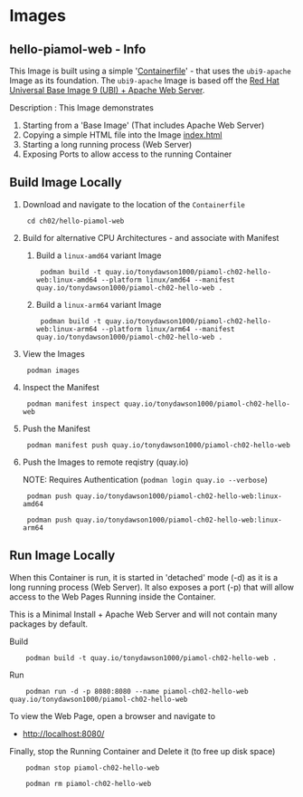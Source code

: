 # Images

## hello-piamol-web - Info
This Image is built using a simple '[Containerfile](Containerfile)' - that uses the `ubi9-apache` Image as its foundation. The `ubi9-apache` Image is based off the [Red Hat Universal Base Image 9 (UBI) + Apache Web Server](https://catalog.redhat.com/software/containers/search?p=1&product_listings_names=Red%20Hat%20Universal%20Base%20Image%209).

Description : This Image demonstrates

1. Starting from a 'Base Image' (That includes Apache Web Server)
1. Copying a simple HTML file into the Image [index.html](html/index.html)
1. Starting a long running process (Web Server)
1. Exposing Ports to allow access to the running Container

## Build Image Locally
1. Download and navigate to the location of the `Containerfile`

        cd ch02/hello-piamol-web

1. Build for alternative CPU Architectures - and associate with Manifest

    1. Build a `linux-amd64` variant Image

            podman build -t quay.io/tonydawson1000/piamol-ch02-hello-web:linux-amd64 --platform linux/amd64 --manifest quay.io/tonydawson1000/piamol-ch02-hello-web .

    1. Build a `linux-arm64` variant Image

            podman build -t quay.io/tonydawson1000/piamol-ch02-hello-web:linux-arm64 --platform linux/arm64 --manifest quay.io/tonydawson1000/piamol-ch02-hello-web .

1. View the Images

        podman images

1. Inspect the Manifest

        podman manifest inspect quay.io/tonydawson1000/piamol-ch02-hello-web

1. Push the Manifest

        podman manifest push quay.io/tonydawson1000/piamol-ch02-hello-web

1. Push the Images to remote reqistry (quay.io) 

    NOTE: Requires Authentication (`podman login quay.io --verbose`)

        podman push quay.io/tonydawson1000/piamol-ch02-hello-web:linux-amd64
    
        podman push quay.io/tonydawson1000/piamol-ch02-hello-web:linux-arm64

## Run Image Locally

When this Container is run, it is started in 'detached' mode (-d) as it is a long running process (Web Server). It also exposes a port (-p) that will allow access to the Web Pages Running inside the Container.

This is a Minimal Install + Apache Web Server and will not contain many packages by default.

Build

        podman build -t quay.io/tonydawson1000/piamol-ch02-hello-web .

Run

        podman run -d -p 8080:8080 --name piamol-ch02-hello-web quay.io/tonydawson1000/piamol-ch02-hello-web

To view the Web Page, open a browser and navigate to

- [http://localhost:8080/](http://localhost:8080/)


Finally, stop the Running Container and Delete it (to free up disk space)

        podman stop piamol-ch02-hello-web
        
        podman rm piamol-ch02-hello-web
